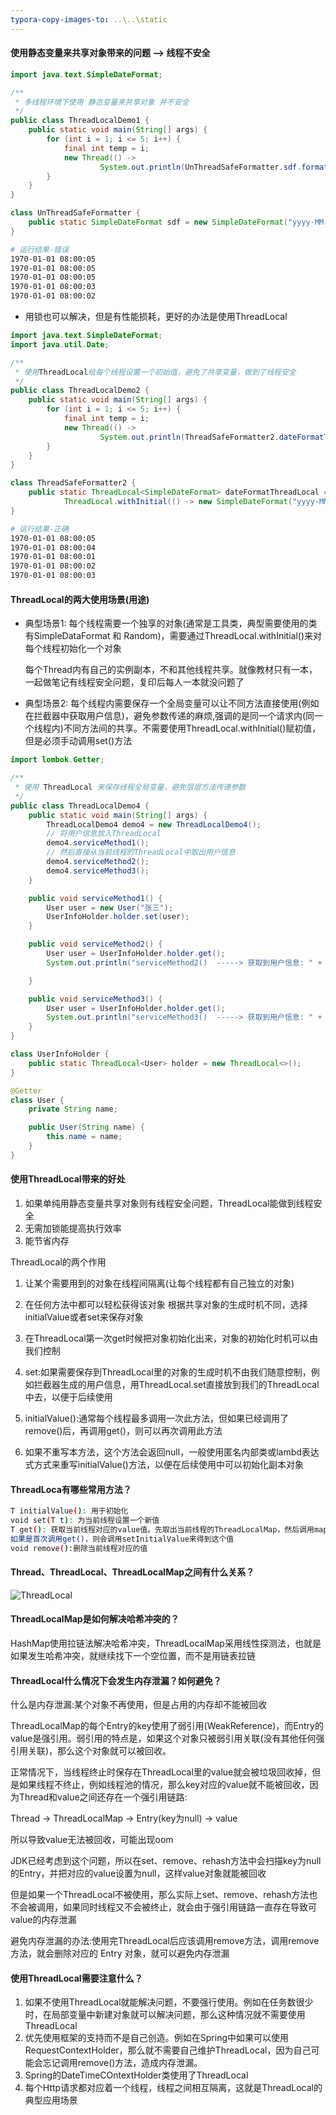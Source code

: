 ```yaml
---
typora-copy-images-to: ..\..\static
---
```


#### 使用静态变量来共享对象带来的问题  --> 线程不安全

```java
import java.text.SimpleDateFormat;

/**
 * 多线程环境下使用 静态变量来共享对象 并不安全
 */
public class ThreadLocalDemo1 {
    public static void main(String[] args) {
        for (int i = 1; i <= 5; i++) {
            final int temp = i;
            new Thread(() ->
                    System.out.println(UnThreadSafeFormatter.sdf.format(temp * 1000))).start();
        }
    }
}

class UnThreadSafeFormatter {
    public static SimpleDateFormat sdf = new SimpleDateFormat("yyyy-MM-dd hh:mm:ss");
}
```

```bash
# 运行结果-错误
1970-01-01 08:00:05
1970-01-01 08:00:05
1970-01-01 08:00:05
1970-01-01 08:00:03
1970-01-01 08:00:02
```

* 用锁也可以解决，但是有性能损耗，更好的办法是使用ThreadLocal

```java
import java.text.SimpleDateFormat;
import java.util.Date;

/**
 * 使用ThreadLocal给每个线程设置一个初始值，避免了共享变量，做到了线程安全
 */
public class ThreadLocalDemo2 {
    public static void main(String[] args) {
        for (int i = 1; i <= 5; i++) {
            final int temp = i;
            new Thread(() ->
                    System.out.println(ThreadSafeFormatter2.dateFormatThreadLocal.get().format(new Date(temp * 1000)))).start();
        }
    }
}

class ThreadSafeFormatter2 {
    public static ThreadLocal<SimpleDateFormat> dateFormatThreadLocal =
            ThreadLocal.withInitial(() -> new SimpleDateFormat("yyyy-MM-dd hh:mm:ss"));
}
```

```bash
# 运行结果-正确
1970-01-01 08:00:05
1970-01-01 08:00:04
1970-01-01 08:00:01
1970-01-01 08:00:02
1970-01-01 08:00:03
```

#### ThreadLocal的两大使用场景(用途)

* 典型场景1: 每个线程需要一个独享的对象(通常是工具类，典型需要使用的类有SimpleDataFormat 和 Random)，需要通过ThreadLocal.withInitial()来对每个线程初始化一个对象

  每个Thread内有自己的实例副本，不和其他线程共享。就像教材只有一本，一起做笔记有线程安全问题，复印后每人一本就没问题了

* 典型场景2: 每个线程内需要保存一个全局变量可以让不同方法直接使用(例如在拦截器中获取用户信息)，避免参数传递的麻烦,强调的是同一个请求内(同一个线程内)不同方法间的共享。不需要使用ThreadLocal.withInitial()赋初值，但是必须手动调用set()方法

```java
import lombok.Getter;

/**
 * 使用 ThreadLocal 来保存线程全局变量，避免层层方法传递参数
 */
public class ThreadLocalDemo4 {
    public static void main(String[] args) {
        ThreadLocalDemo4 demo4 = new ThreadLocalDemo4();
        // 将用户信息放入ThreadLocal
        demo4.serviceMethod1();
        // 然后直接从当前线程的ThreadLocal中取出用户信息
        demo4.serviceMethod2();
        demo4.serviceMethod3();
    }

    public void serviceMethod1() {
        User user = new User("张三");
        UserInfoHolder.holder.set(user);
    }

    public void serviceMethod2() {
        User user = UserInfoHolder.holder.get();
        System.out.println("serviceMethod2()  -----> 获取到用户信息: " + user.getName());

    }

    public void serviceMethod3() {
        User user = UserInfoHolder.holder.get();
        System.out.println("serviceMethod3()  -----> 获取到用户信息: " + user.getName());
    }
}

class UserInfoHolder {
    public static ThreadLocal<User> holder = new ThreadLocal<>();
}

@Getter
class User {
    private String name;

    public User(String name) {
        this.name = name;
    }
}
```

#### 使用ThreadLocal带来的好处

1. 如果单纯用静态变量共享对象则有线程安全问题，ThreadLocal能做到线程安全
2. 无需加锁能提高执行效率
3. 能节省内存

ThreadLocal的两个作用
1. 让某个需要用到的对象在线程间隔离(让每个线程都有自己独立的对象)
2. 在任何方法中都可以轻松获得该对象
根据共享对象的生成时机不同，选择initialValue或者set来保存对象

1. 在ThreadLocal第一次get时候把对象初始化出来，对象的初始化时机可以由我们控制
2. set:如果需要保存到ThreadLocal里的对象的生成时机不由我们随意控制，例如拦截器生成的用户信息，用ThreadLocal.set直接放到我们的ThreadLocal中去，以便于后续使用
3. initialValue():通常每个线程最多调用一次此方法，但如果已经调用了remove()后，再调用get()，则可以再次调用此方法
4. 如果不重写本方法，这个方法会返回null，一般使用匿名内部类或lambd表达式方式来重写initialValue()方法，以便在后续使用中可以初始化副本对象

#### ThreadLoca有哪些常用方法？

```bash
T initialValue(): 用于初始化
void set(T t): 为当前线程设置一个新值
T get(): 获取当前线程对应的value值。先取出当前线程的ThreadLocalMap，然后调用map.getEntry方法，根据当前的  
如果是首次调用get()，则会调用setInitialValue来得到这个值
void remove():删除当前线程对应的值
```

#### Thread、ThreadLocal、ThreadLocalMap之间有什么关系？

![ThreadLocal](../../static/ThreadLocal-1607653514377.png)

#### ThreadLocalMap是如何解决哈希冲突的？

HashMap使用拉链法解决哈希冲突，ThreadLocalMap采用线性探测法，也就是如果发生哈希冲突，就继续找下一个空位置，而不是用链表拉链

#### ThreadLocal什么情况下会发生内存泄漏？如何避免？

什么是内存泄漏:某个对象不再使用，但是占用的内存却不能被回收

ThreadLocalMap的每个Entry的key使用了弱引用(WeakReference)，而Entry的value是强引用。弱引用的特点是，如果这个对象只被弱引用关联(没有其他任何强引用关联)，那么这个对象就可以被回收。

正常情况下，当线程终止时保存在ThreadLocal里的value就会被垃圾回收掉，但是如果线程不终止，例如线程池的情况，那么key对应的value就不能被回收，因为Thread和value之间还存在一个强引用链路:

Thread -> ThreadLocalMap -> Entry(key为null) -> value

所以导致value无法被回收，可能出现oom

JDK已经考虑到这个问题，所以在set、remove、rehash方法中会扫描key为null的Entry，并把对应的value设置为null，这样value对象就能被回收

但是如果一个ThreadLocal不被使用，那么实际上set、remove、rehash方法也不会被调用，如果同时线程又不会被终止，就会由于强引用链路一直存在导致可value的内存泄漏

避免内存泄漏的办法:使用完ThreadLocal后应该调用remove方法，调用remove方法，就会删除对应的 Entry 对象，就可以避免内存泄漏

#### 使用ThreadLocal需要注意什么？

1. 如果不使用ThreadLocal就能解决问题，不要强行使用。例如在任务数很少时，在局部变量中新建对象就可以解决问题，那么这种情况就不需要使用ThreadLocal
2. 优先使用框架的支持而不是自己创造。例如在Spring中如果可以使用RequestContextHolder，那么就不需要自己维护ThreadLocal，因为自己可能会忘记调用remove()方法，造成内存泄漏。
3. Spring的DateTimeCOntextHolder类使用了ThreadLocal
4. 每个Http请求都对应着一个线程，线程之间相互隔离，这就是ThreadLocal的典型应用场景









